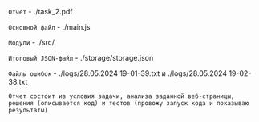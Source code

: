 ```Отчет``` - ./task_2.pdf  

```Основной файл``` - ./main.js 

```Модули``` - ./src/  

```Итоговый JSON-файл``` - ./storage/storage.json 

```Файлы ошибок``` - ./logs/28.05.2024 19-01-39.txt и ./logs/28.05.2024 19-02-38.txt 

```Отчет состоит из условия задачи, анализа заданной веб-страницы, решения (описывается код) и тестов (провожу запуск кода и показываю результаты)``` 

